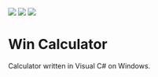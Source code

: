 ![](https://img.shields.io/packagist/dt/Verdancy/Win-Calculator.svg) ![](https://img.shields.io/github/last-commit/Verdancy/Win-Calculator.svg) ![](https://img.shields.io/github/license/Verdancy/Win-Calculator.svg)

# Win Calculator

Calculator written in Visual C# on Windows.




